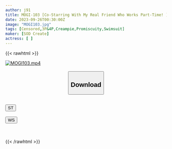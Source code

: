 ```yaml
---
author: j91
title: MOGI-103 [Co-Starring With My Real Friend Who Works Part-Time! ] Two Z Generation Amateurs Have Their First Orgy. Although She Was Shy At First, She Gradually Started To Feel Pleasure To Spread Her Legs And Cum Next To Her Best Friend. Cool Kaho-Chan (21) & Cute Asuka-Chan (20)
date: 2023-09-26T00:30:00Z
image: "MOGI103.jpg"
tags: [Censored,3P&4P,Creampie,Promiscuity,Swimsuit]
maker: [SOD Create]
actress: [ ]
---
```



{{< rawhtml >}}

<div class="video" data-videoid="Xd4wQ8RZblfDaY3">
    <a href="javascript:;">
        <img src="https://my.j91.asia/posts/MOGI103/MOGI103.jpg" width="WIDTH" height="HEIGHT" alt="MOGI103.mp4" loading="lazy">
    </a>
</div>

<script type="text/javascript" src="https://j91.asia/asset/on-demand-st.js"></script>

<br>
  <link rel="stylesheet" href="https://j91.asia/asset/bs5.css">
  
  <center>
  <button class="btn btn-primary" type="button" data-bs-toggle="collapse" data-bs-target=".multi-collapse" aria-expanded="false" aria-controls="multiCollapseExample1 multiCollapseExample2"><h2>Download</h2></button></center>
</p>
<div class="row">
  <div class="col">
    <div class="collapse multi-collapse" id="multiCollapseExample1">
      <div class="card card-body">
	      	      <br>
<div class="buttons">  
<a href="https://streamtape.to/v/Xd4wQ8RZblfDaY3"><button class="btn-hover color-3"><i class="fa fa-download"></i> ST</button></a></div>
    </div>
  </div>
</div>
  <div class="col">
    <div class="collapse multi-collapse" id="multiCollapseExample2">
      <div class="card card-body">
	      <br>
<div class="buttons">
    <a href="https://wolfstream.tv/d265hdadn3zt"><button class="btn-hover color-9"><i class="fa fa-download"></i> WS</button></a></div>
<br><br>
      </div>
    </div>
  </div>
</div>

{{< /rawhtml >}}